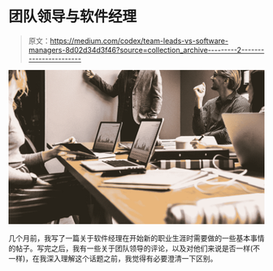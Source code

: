 # 团队领导与软件经理

> 原文：<https://medium.com/codex/team-leads-vs-software-managers-8d02d34d3f46?source=collection_archive---------2----------------------->

![](img/9391b1fdf95faa73a1d71b1bb3bd12c6.png)

几个月前，我写了一篇关于软件经理在开始新的职业生涯时需要做的一些基本事情的帖子。写完之后，我有一些关于团队领导的评论，以及对他们来说是否一样(不一样)，在我深入理解这个话题之前，我觉得有必要澄清一下区别。